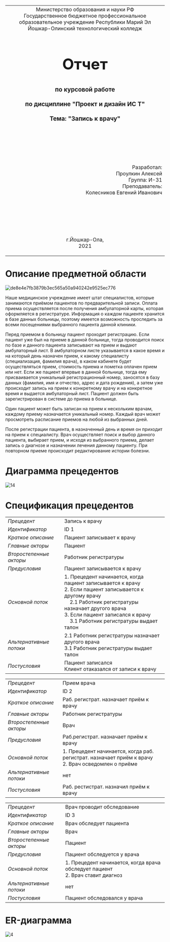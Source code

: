 <table style="width: 100%;">
  <tr>
    <td style="text-align: center; border: none;">
    Министерство образования и науки РФ<br>
Государственное бюджетное профессиональное образовательное учреждение Республики Марий Эл<br>
Йошкар-Олинский технологический колледж
</td>
  </tr>
  <tr>
    <td style="text-align: center; border: none; height: 15em;">
    <h2 style="font-size:3em;">Отчет</h2>
      <h3>по курсовой работе<br><br> по дисциплине "Проект и дизайн ИС Т"<br><br> Тема:<b> "Запись к врачу"<b> </h3></td>
  </tr>
  <tr>
    <br><br><td style="text-align: right; border: none; height: 20em;">
      Разработал:<br/>
      Проулкин Алексей<br>
      Группа: И-31<br>
      Преподаватель:<br>
      Колесников Евгений Иванович
    </td>
  </tr>
  <tr>
    <td style="text-align: center; border: none; height: 5em;">
    г.Йошкар-Ола,<br> 2021</td>
  </tr>
</table>

<div style="page-break-after: always;"></div>

# Описание предметной области
![de8e4e7fb3879b3ec565a50a940242e9525ec776](https://user-images.githubusercontent.com/78725341/132938991-9439408e-3084-4f51-b088-0ddef2981714.jpg)

  Наше медицинское учреждение имеет штат специалистов, которые занимаются приёмом пациентов по предварительной записи. Оплата приема осуществляется после получения амбулаторной карты, которая оформляется в регистратуре. Информация о каждом пациенте хранится в базе данных больницы, поэтому имеется возможность проследить за всеми посещениями выбранного пациента данной клиники. 

Перед приемом в больницу пациент проходит регистрацию. Если пациент уже был на приеме в данной больнице, тогда проводится поиск по базе и данного пациента записывают на прием и выдают амбулаторный лист. В амбулаторном листе указывается в какое время и на который день назначен прием, к какому специалисту (специализация, фамилия врача), в каком кабинете будет осуществляться прием, стоимость приема и пометка оплачен прием или нет. Если же пациент впервые в данной больнице, тогда ему присваивается уникальный регистрационный номер, заносятся в базу данных (фамилия, имя и отчество, адрес и дата рождения), а затем уже происходит запись на прием к конкретному врачу и на конкретное время и выдается амбулаторный лист. Пациент должен быть зарегистрирован в системе до приема в больнице.

Один пациент может быть записан на прием к нескольким врачам, каждому приему назначается уникальный номер. Каждый врач может просмотреть расписание приемов на любой из выбранных дней.

После регистрации пациента, в назначенный день и время он приходит на прием к специалисту. Врач осуществляет поиск и выбор данного пациента, выбирает прием, и исходя из выбранного приема, делает запись о диагнозе и назначении лечения данному пациенту. При повторном приеме происходит редактирование истории болезни.
   
# Диаграмма прецедентов 
  
  ![14](https://user-images.githubusercontent.com/78725341/133046980-e2f66200-07aa-46ef-848c-885ca745bedd.jpg)
  
   
  
  # Спецификация прецедентов
  
  
  |                        |              |                      
|------------------------|------------  |
|*Прецедент*             | Запись к врачу |
|*Идентификатор*         | ID 1         |
|*Краткое описание*      | Пациент записывает к врачу|
|*Главные акторы*        | Пациент|
|*Второстепенные акторы* | Работник регистратуры |
|*Предусловия*           | Пациент записывается к врачу |
|*Основной поток*        | 1. Прецедент начинается, когда пациент записывается к врачу<br/> 2. Если пациент записывается к другому врачу <br/>&nbsp;&nbsp;&nbsp;&nbsp;2.1 Работник регистратуры назначает другого врача <br/>3. Если пациент записался к врачу<br/>&nbsp;&nbsp;&nbsp;&nbsp;3.1 Работник регистратуры выдает талон |
|*Альтернативные потоки* | 2.1 Работник регистратуры назначает другого врача <br/>3.1 Работник регистратуры выдает талон |
|*Постусловия*           | Пациент записался<br/>Клиент отаказался от записи к врачу |

   |                        |              |                      
|------------------------|------------  |
|*Прецедент*             | Прием врача |
|*Идентификатор*         | ID 2        |
|*Краткое описание*      | Раб. регистрат. назначает приём к врачу |
|*Главные акторы*        | Работник регистратуры |
|*Второстепенные акторы* | Врач |
|*Предусловия*           | Раб.регистрат. назначает приём к врачу  |
|*Основной поток*        | 1. Прецедент начинается, когда раб. регистрат. назначает приём к врачу <br/> 2. Врач осведомлен о приёме |
|*Альтернативные потоки* | нет |
|*Постусловия*           | Раб. рестистрат. назначил приём к врачу |
  
   |                        |              |  
|------------------------|------------  |
|*Прецедент*             | Врач проводит обследование |
|*Идентификатор*         | ID 3       |
|*Краткое описание*      | Врач обследует пациента |
|*Главные акторы*        | Врач |
|*Второстепенные акторы* | Пациент |
|*Предусловия*           | Пациент обследуется у врача  |
|*Основной поток*        | 1. Прецедент начинается, когда врача обследует пациент <br/> 2. Врач ставит диагноз |
|*Альтернативные потоки* | нет |
|*Постусловия*           | Пациент обследовался у врача |
  
  # ER-диаграмма
  
  
![4](https://user-images.githubusercontent.com/78725341/134472165-d1d3b6a6-16e7-4e6f-b813-70b0cf7f6b61.PNG)

